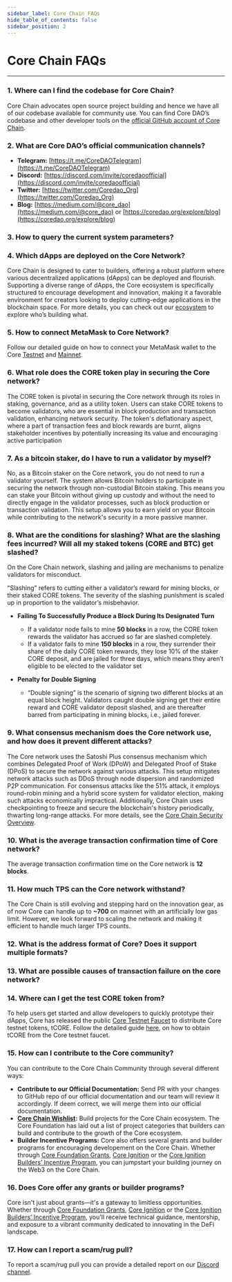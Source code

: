 ```yaml
---
sidebar_label: Core Chain FAQs
hide_table_of_contents: false
sidebar_position: 2
---
```


# Core Chain FAQs
---

### 1. Where can I find the codebase for Core Chain?
    
Core Chain advocates open source project building and hence we have all of our codebase available for community use. You can find Core DAO’s codebase and other developer tools on the [official GitHub account of Core Chain](https://github.com/coredao-org).

### 2. What are Core DAO’s official communication channels?
    
* **Telegram:** [https://t.me/CoreDAOTelegram](https://t.me/CoreDAOTelegram)
* **Discord:** [https://discord.com/invite/coredaoofficial](https://discord.com/invite/coredaoofficial)
* **Twitter:** [https://twitter.com/Coredao_Org](https://twitter.com/Coredao_Org)
* **Blog:** [https://medium.com/@core_dao](https://medium.com/@core_dao) or [https://coredao.org/explore/blog](https://coredao.org/explore/blog)

### 3. How to query the current system parameters?
    

### 4. Which dApps are deployed on the Core Network?
    
Core Chain is designed to cater to builders, offering a robust platform where various decentralized applications (dApps) can be deployed and flourish. Supporting a diverse range of dApps, the Core ecosystem is specifically structured to encourage development and innovation, making it a favorable environment for creators looking to deploy cutting-edge applications in the blockchain space. For more details, you can check out our [ecosystem](https://coredao.org/explore/ecosystem) to explore who’s building what.
 

### 5. How to connect MetaMask to Core Network?    

Follow our detailed guide on how to connect your MetaMask wallet to the Core [Testnet](https://rumeelhussainbnb.github.io/CoreDAODocs/docs/Dev-Guide/core-testnet-wallet-config) and [Mainnet](https://rumeelhussainbnb.github.io/CoreDAODocs/docs/Dev-Guide/core-mainnet-wallet-config).

### 6. What role does the CORE token play in securing the Core network?

The CORE token is pivotal in securing the Core network through its roles in staking, governance, and as a utility token. Users can stake CORE tokens to become validators, who are essential in block production and transaction validation, enhancing network security. The token's deflationary aspect, where a part of transaction fees and block rewards are burnt, aligns stakeholder incentives by potentially increasing its value and encouraging active participation

### 7. As a bitcoin staker, do I have to run a validator by myself?

No, as a Bitcoin staker on the Core network, you do not need to run a validator yourself. The system allows Bitcoin holders to participate in securing the network through non-custodial Bitcoin staking. This means you can stake your Bitcoin without giving up custody and without the need to directly engage in the validator processes, such as block production or transaction validation​​. This setup allows you to earn yield on your Bitcoin while contributing to the network's security in a more passive manner.

### 8. What are the conditions for slashing? What are the slashing fees incurred? Will all my staked tokens (CORE and BTC) get slashed?
    

On the Core Chain network, slashing and jailing are mechanisms to penalize validators for misconduct.

“Slashing” refers to cutting either a validator’s reward for mining blocks, or their staked CORE tokens. The severity of the slashing punishment is scaled up in proportion to the validator’s misbehavior.

* **Failing To Successfully Produce a Block During Its Designated Turn**
    * If a validator node fails to mine **50 blocks** in a row, the CORE token rewards the validator has accrued so far are slashed completely.
    * If a validator fails to mine **150 blocks** in a row, they surrender their share of the daily CORE token rewards, they lose 10% of the staker CORE deposit, and are jailed for three days, which means they aren’t eligible to be elected to the validator set
    
* **Penalty for Double Signing**
    * “Double signing” is the scenario of signing two different blocks at an equal block height. Validators caught double signing get their entire reward and CORE validator deposit slashed, and are thereafter barred from participating in mining blocks, i.e., jailed forever.
    
### 9. What consensus mechanism does the Core network use, and how does it prevent different attacks?

The Core network uses the Satoshi Plus consensus mechanism which combines Delegated Proof of Work (DPoW) and Delegated Proof of Stake (DPoS) to secure the network against various attacks. This setup mitigates network attacks such as DDoS through node dispersion and randomized P2P communication. For consensus attacks like the 51% attack, it employs round-robin mining and a hybrid score system for validator election, making such attacks economically impractical. Additionally, Core Chain uses checkpointing to freeze and secure the blockchain's history periodically, thwarting long-range attacks. For more details, see the [Core Chain Security Overview](https://docs.coredao.org/core-white-paper-v1.0.7/satoshi-plus-consensus/security).

### 10. What is the average transaction confirmation time of Core network?

The average transaction confirmation time on the Core network is **12 blocks**.

### 11. How much TPS can the Core network withstand?

The Core Chain is still evolving and stepping hard on the innovation gear, as of now Core can handle up to **~700** on mainnet with an artificially low gas limit. However, we look forward to scaling the network and making it efficient to handle much larger TPS counts.

### 12. What is the address format of Core? Does it support multiple formats?
    

### 13. What are possible causes of transaction failure on the core network?
    

### 14. Where can I get the test CORE token from?
    
To help users get started and allow developers to quickly prototype their dApps, Core has released the public [Core Testnet Faucet](https://scan.test.btcs.network/faucet) to distribute Core testnet tokens, tCORE. Follow the detailed guide [here](https://rumeelhussainbnb.github.io/CoreDAODocs/docs/Dev-Guide/core-faucet), on how to obtain tCORE from the Core testnet faucet.

### 15. How can I contribute to the Core community?

You can contribute to the Core Chain Community through several different ways:
* **Contribute to our Official Documentation:** Send PR with your changes to GitHub repo of our official documentation and our team will review it accordingly. If deem correct, we will merge them into our official documentation.
* **[Core Chain Wishlist](https://github.com/coredao-org/core-community-contributions):** Build projects for the Core Chain ecosystem. The Core Foundation has laid out a list of project categories that builders can build and contribute to the growth of the Core ecosystem.
* **Builder Incentive Programs:** Core also offers several grants and builder programs for encouraging developement on the Core Chain. Whether through [Core Foundation Grants](https://coredaofoundation.org/fund-your-project), [Core Ignition](https://ignition.coredao.org/) or the [Core Ignition Builders’ Incentive Program](https://coredao.org/initiatives/incentiveprogram), you can jumpstart your building journey on the Web3 on the Core Chain.

### 16. Does Core offer any grants or builder programs? 

Core isn't just about grants—it's a gateway to limitless opportunities. Whether through [Core Foundation Grants](https://coredaofoundation.org/fund-your-project), [Core Ignition](https://ignition.coredao.org/) or the [Core Ignition Builders’ Incentive Program](https://coredao.org/initiatives/incentiveprogram), you'll receive technical guidance, mentorship, and exposure to a vibrant community dedicated to innovating in the DeFi landscape.

### 17. How can I report a scam/rug pull?
    
To report a scam/rug pull you can provide a detailed report on our [Discord channel](https://discord.com/invite/coredaoofficial).